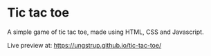 # Tic tac toe

A simple game of tic tac toe, made using HTML, CSS and Javascript.

Live preview at: https://ungstrup.github.io/tic-tac-toe/
